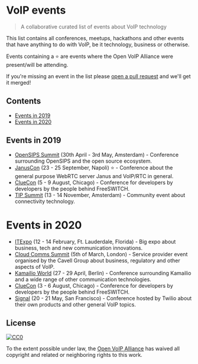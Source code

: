 # VoIP events
> A collaborative curated list of events about VoIP technology

This list contains all conferences, meetups, hackathons and other events that have anything to do with VoIP, be it technology, business or otherwise.

Events containing a :star: are events where the Open VoIP Alliance were present/will be attending.   

If you're missing an event in the list please [open a pull request](https://github.com/open-voip-alliance/voip-events/pulls) and we'll get it merged!

## Contents
- [Events in 2019](#events-in-2019)
- [Events in 2020](#events-in-2020)


## Events in 2019
- [OpenSIPS Summit](https://opensips.org/events/Summit-2019Amsterdam/) (30th April - 3rd May, Amsterdam) - Conference surrounding OpenSIPS and the open source ecosystem.
- [JanusCon](https://www.januscon.it/) (23 - 25 September, Napoli) :star: - Conference about the general purpose WebRTC server Janus and VoIP/RTC in general.
- [ClueCon](https://www.cluecon.com/) (5 - 9 August, Chicago) - Conference for developers by developers by the people behind FreeSWITCH.
- [TIP Summit](https://summit.telecominfraproject.com/) (13 - 14 November, Amsterdam) - Community event about connectivity technology.

# Events in 2020
- [ITExpo](https://www.itexpo.com/) (12 - 14 February, Ft. Lauderdale, Florida) - Big expo about business, tech and new communication innovations. 
- [Cloud Comms Summit](https://www.cloudcommssummit.com/) (5th of March, London) - Service provider event organised by the Cavell Group about business, regulatory and other aspects of VoIP. 
- [Kamailio World](www.kamailioworld.com/) (27 - 29 April, Berlin) - Conference surrounding Kamailio and a wide range of other communication technologies. 
- [ClueCon](https://www.cluecon.com/) (3 - 6 August, Chicago) - Conference for developers by developers by the people behind FreeSWITCH.
- [Signal](https://signal.twilio.com/) (20 - 21 May, San Francisco) - Conference hosted by Twilio about their own products and other general VoIP topics.

## License

[![CC0](http://mirrors.creativecommons.org/presskit/buttons/88x31/svg/cc-zero.svg)](https://creativecommons.org/publicdomain/zero/1.0/)

To the extent possible under law, the [Open VoIP Alliance](https://openvoipalliance.org) has waived all copyright and related or neighboring rights to this work.
